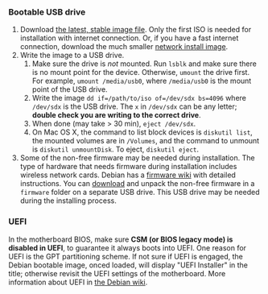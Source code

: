 ### Bootable USB drive

1. Download [the latest, stable image file](http://www.debian.org/CD/http-ftp/#stable). Only the first ISO is needed for installation with internet connection. Or, if you have a fast internet connection, download the much smaller [network install image](https://www.debian.org/distrib/netinst).
2. Write the image to a USB drive.
    1. Make sure the drive is _not_ mounted. Run `lsblk` and make sure there is no mount point for the device. Otherwise, `umount` the drive first. For example, `umount /media/usb0`, where `/media/usb0` is the mount point of the USB drive.
    2. Write the image `dd if=/path/to/iso of=/dev/sdx bs=4096` where `/dev/sdx` is the USB drive. The `x` in `/dev/sdx` can be any letter; **double check you are writing to the correct drive**.
    3. When done (may take > 30 min), `eject /dev/sdx`.
    4. On Mac OS X, the command to list block devices is `diskutil list`, the mounted volumes are in `/Volumes`, and the command to unmount is `diskutil unmountDisk`. To eject, `diskutil eject`.
3. Some of the non-free firmware may be needed during installation. The type of hardware that needs firmware during installation includes wireless network cards. Debian has a [firmware wiki](https://wiki.debian.org/Firmware) with detailed instructions. You can [download](http://cdimage.debian.org/cdimage/unofficial/non-free/firmware/) and unpack the non-free firmware in a `firmware` folder on a separate USB drive. This USB drive may be needed during the installing process.

### UEFI

In the motherboard BIOS, make sure **CSM (or BIOS legacy mode) is disabled in UEFI**, to guarantee it always boots into UEFI. One reason for UEFI is the GPT partitioning scheme. If not sure if UEFI is engaged, the Debian bootable image, onced loaded, will display "UEFI Installer" in the title; otherwise revisit the UEFI settings of the motherboard. More information about UEFI in [the Debian wiki](https://wiki.debian.org/UEFI). 
